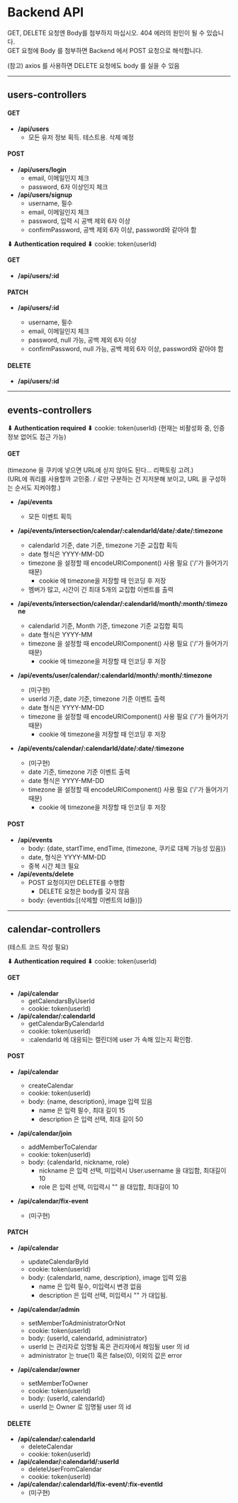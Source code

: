 # Backend API

GET, DELETE 요청엔 Body를 첨부하지 마십시오. 404 에러의 원인이 될 수 있습니다.  
GET 요청에 Body 를 첨부하면 Backend 에서 POST 요청으로 해석합니다.

(참고) axios 를 사용하면 DELETE 요청에도 body 를 실을 수 있음

---

## users-controllers

#### GET

- **/api/users**
  - 모든 유저 정보 획득. 테스트용. 삭제 예정

#### POST

- **/api/users/login**
  - email, 이메일인지 체크
  - password, 6자 이상인지 체크
- **/api/users/signup**
  - username, 필수
  - email, 이메일인지 체크
  - password, 입력 시 공백 제외 6자 이상
  - confirmPassword, 공백 제외 6자 이상, password와 같아야 함

**⬇︎ Authentication required ⬇︎**
cookie: token(userId)

#### GET

- **/api/users/:id**

#### PATCH

- **/api/users/:id**

  - username, 필수
  - email, 이메일인지 체크
  - password, null 가능, 공백 제외 6자 이상
  - confirmPassword, null 가능, 공백 제외 6자 이상, password와 같아야 함

#### DELETE

- **/api/users/:id**

---

## events-controllers

**⬇︎ Authentication required ⬇︎**
cookie: token(userId)
(현재는 비활성화 중, 인증 정보 없어도 접근 가능)

#### GET

(timezone 을 쿠키에 넣으면 URL에 싣지 않아도 된다... 리팩토링 고려.)  
 (URL에 쿼리를 사용할까 고민중. / 로만 구분하는 건 지저분해 보이고, URL 을 구성하는 순서도 지켜야함.)

- **/api/events**
  - 모든 이벤트 획득
- **/api/events/intersection/calendar/:calendarId/date/:date/:timezone**
  - calendarId 기준, date 기준, timezone 기준 교집합 획득
  - date 형식은 YYYY-MM-DD
  - timezone 을 설정할 때 encodeURIComponent() 사용 필요 ('/'가 들어가기 때문)
    - cookie 에 timezone을 저장할 때 인코딩 후 저장
  - 멤버가 많고, 시간이 긴 최대 5개의 교집합 이벤트를 출력
- **/api/events/intersection/calendar/:calendarId/month/:month/:timezone**

  - calendarId 기준, Month 기준, timezone 기준 교집합 획득
  - date 형식은 YYYY-MM
  - timezone 을 설정할 때 encodeURIComponent() 사용 필요 ('/'가 들어가기 때문)
    - cookie 에 timezone을 저장할 때 인코딩 후 저장

- **/api/events/user/calendar/:calendarId/month/:month/:timezone**
  - (미구현)
  - userId 기준, date 기준, timezone 기준 이벤트 출력
  - date 형식은 YYYY-MM-DD
  - timezone 을 설정할 때 encodeURIComponent() 사용 필요 ('/'가 들어가기 때문)
    - cookie 에 timezone을 저장할 때 인코딩 후 저장
- **/api/events/calendar/:calendarId/date/:date/:timezone**

  - (미구현)
  - date 기준, timezone 기준 이벤트 출력
  - date 형식은 YYYY-MM-DD
  - timezone 을 설정할 때 encodeURIComponent() 사용 필요 ('/'가 들어가기 때문)
    - cookie 에 timezone을 저장할 때 인코딩 후 저장

#### POST

- **/api/events**
  - body: {date, startTime, endTime, (timezone, 쿠키로 대체 가능성 있음)}
  - date, 형식은 YYYY-MM-DD
  - 중복 시간 체크 필요
- **/api/events/delete**
  - POST 요청이지만 DELETE를 수행함
    - DELETE 요청은 body를 갖지 않음
  - body: {eventIds:[(삭제할 이벤트의 Id들)]}

---

## calendar-controllers

(테스트 코드 작성 필요)

**⬇︎ Authentication required ⬇︎**
cookie: token(userId)

#### GET

- **/api/calendar**
  - getCalendarsByUserId
  - cookie: token(userId)
- **/api/calendar/:calendarId**
  - getCalendarByCalendarId
  - cookie: token(userId)
  - :calendarId 에 대응되는 캘린더에 user 가 속해 있는지 확인함.

#### POST

- **/api/calendar**
  - createCalendar
  - cookie: token(userId)
  - body: {name, description}, image 입력 있음
    - name 은 입력 필수, 최대 길이 15
    - description 은 입력 선택, 최대 길이 50
- **/api/calendar/join**
  - addMemberToCalendar
  - cookie: token(userId)
  - body: {calendarId, nickname, role}
    - nickname 은 입력 선택, 미입력시 User.username 을 대입함, 최대길이 10
    - role 은 입력 선택, 미입력시 "" 을 대입함, 최대길이 10
- **/api/calendar/fix-event**

  - (미구현)

#### PATCH

- **/api/calendar**
  - updateCalendarById
  - cookie: token(userId)
  - body: {calendarId, name, description}, image 입력 있음
    - name 은 입력 필수, 미입력시 변경 없음
    - description 은 입력 선택, 미입력시 "" 가 대입됨.
- **/api/calendar/admin**
  - setMemberToAdministratorOrNot
  - cookie: token(userId)
  - body: {userId, calendarId, administrator}
  - userId 는 관리자로 임명될 혹은 관리자에서 해임될 user 의 id
  - administrator 는 true(1) 혹은 false(0), 이외의 값은 error
- **/api/calendar/owner**

  - setMemberToOwner
  - cookie: token(userId)
  - body: {userId, calendarId}
  - userId 는 Owner 로 임명될 user 의 id

#### DELETE

- **/api/calendar/:calendarId**
  - deleteCalendar
  - cookie: token(userId)
- **/api/calendar/:calendarId/:userId**
  - deleteUserFromCalendar
  - cookie: token(userId)
- **/api/calendar/:calendarId/fix-event/:fix-eventId**
  - (미구현)
